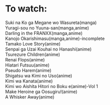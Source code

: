 # To watch:
Suki na Ko ga Megane wo Wasureta(manga)  
Yuragi-sou no Yuuna-san(manga,anime)  
Darling in the FRANXX(manga,anime)  
Kanojo Okarishimasu(manga,anime)-incomplete  
Tamako Love Story(anime)  
Senpai ga Uzai Kouhai no Hanashi(anime)  
Tsurezure Children(anime)  
Renai Flops(anime)  
Hiatari Futsuu(anime)  
Pseudo Harem(anime)  
Shigatsu wa Kimi no Uso(anime)  
Kimi wa Kanata(anime)  
Kimi wo Aishita Hitori no Boku e(anime)-Vol 1  
Make Heroine ga Oosugiru!(anime)  
A Whisker Away(anime)  
